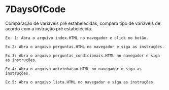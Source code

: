 # 7DaysOfCode
<p>Comparação de variaveis pré estabelecidas, compara tipo de variaveis de acordo com a instrução pré estabelecida.</p>

```
Ex. 1: Abra o arquivo index.HTML no navegador e click no botão.
```
```
Ex.2: Abra o arquivo perguntas.HTML no navegador e siga as instruções.
```
```
Ex.3: Abra o arquivo perguntas_condicionais.HTML no navegador e siga as instruções.
```
```
Ex.4: Abra o arquivo adivinhacao.HTML no navegador e siga as instruções.
```
```
Ex.5: Abra o arquivo lista.HTML no navegador e siga as instruções.
```
